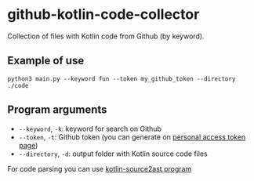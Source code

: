 # github-kotlin-code-collector

Collection of files with Kotlin code from Github (by keyword).

## Example of use

```
python3 main.py --keyword fun --token my_github_token --directory ./code
```

## Program arguments

- `--keyword`, `-k`: keyword for search on Github
- `--token`, `-t`: Github token (you can generate on [personal access token page](https://github.com/settings/tokens))
- `--directory`, `-d`: output folder with Kotlin source code files

For code parsing you can use [kotlin-source2ast program](https://github.com/PetukhovVictor/kotlin-source2ast)

